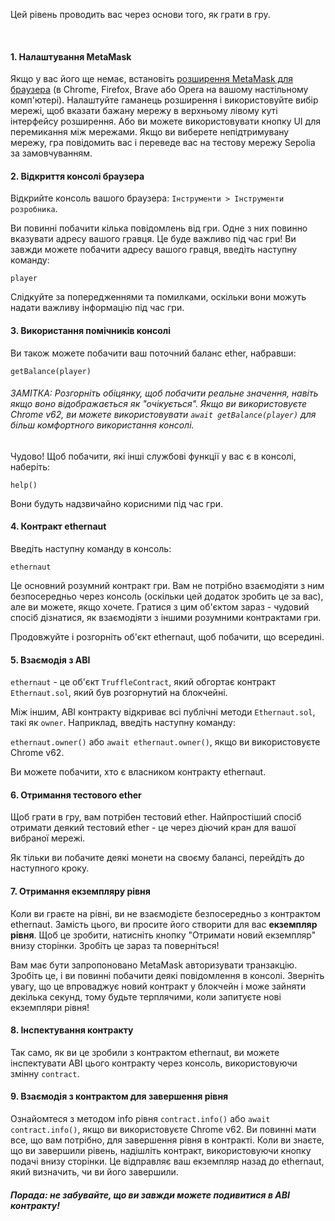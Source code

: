 Цей рівень проводить вас через основи того, як грати в гру.

&nbsp;
#### 1. Налаштування MetaMask
Якщо у вас його ще немає, встановіть [розширення MetaMask для браузера](https://metamask.io/) (в Chrome, Firefox, Brave або Opera на вашому настільному комп'ютері).
Налаштуйте гаманець розширення і використовуйте вибір мережі, щоб вказати бажану мережу в верхньому лівому куті інтерфейсу розширення. Або ви можете використовувати кнопку UI для перемикання між мережами. Якщо ви виберете непідтримувану мережу, гра повідомить вас і переведе вас на тестову мережу Sepolia за замовчуванням.

#### 2. Відкриття консолі браузера
Відкрийте консоль вашого браузера: `Інструменти > Інструменти розробника`.

Ви повинні побачити кілька повідомлень від гри. Одне з них повинно вказувати адресу вашого гравця. Це буде важливо під час гри! Ви завжди можете побачити адресу вашого гравця, введіть наступну команду:

`player`

Слідкуйте за попередженнями та помилками, оскільки вони можуть надати важливу інформацію під час гри.

#### 3. Використання помічників консолі

Ви також можете побачити ваш поточний баланс ether, набравши:

`getBalance(player)`

###### ЗАМІТКА: Розгорніть обіцянку, щоб побачити реальне значення, навіть якщо воно відображається як "очікується". Якщо ви використовуєте Chrome v62, ви можете використовувати `await getBalance(player)` для більш комфортного використання консолі.

Чудово! Щоб побачити, які інші службові функції у вас є в консолі, наберіть:

`help()`

Вони будуть надзвичайно корисними під час гри.

#### 4. Контракт ethernaut
Введіть наступну команду в консоль:

`ethernaut`

Це основний розумний контракт гри. Вам не потрібно взаємодіяти з ним безпосередньо через консоль (оскільки цей додаток зробить це за вас), але ви можете, якщо хочете. Гратися з цим об'єктом зараз - чудовий спосіб дізнатися, як взаємодіяти з іншими розумними контрактами гри.

Продовжуйте і розгорніть об'єкт ethernaut, щоб побачити, що всередині.

#### 5. Взаємодія з ABI
`ethernaut` - це об'єкт `TruffleContract`, який обгортає контракт `Ethernaut.sol`, який був розгорнутий на блокчейні.

Між іншим, ABI контракту відкриває всі публічні методи `Ethernaut.sol`, такі як `owner`. Наприклад, введіть наступну команду:

`ethernaut.owner()` або `await ethernaut.owner()`, якщо ви використовуєте Chrome v62.

Ви можете побачити, хто є власником контракту ethernaut.

#### 6. Отримання тестового ether
Щоб грати в гру, вам потрібен тестовий ether. Найпростіший спосіб отримати деякий тестовий ether - це через діючий кран для вашої вибраної мережі.

Як тільки ви побачите деякі монети на своєму балансі, перейдіть до наступного кроку.

#### 7. Отримання екземпляру рівня
Коли ви граєте на рівні, ви не взаємодієте безпосередньо з контрактом ethernaut. Замість цього, ви просите його створити для вас **екземпляр рівня**. Щоб це зробити, натисніть кнопку "Отримати новий екземпляр" внизу сторінки. Зробіть це зараз та поверніться!

Вам має бути запропоновано MetaMask авторизувати транзакцію. Зробіть це, і ви повинні побачити деякі повідомлення в консолі. Зверніть увагу, що це впроваджує новий контракт у блокчейн і може зайняти декілька секунд, тому будьте терплячими, коли запитуєте нові екземпляри рівня!

#### 8. Інспектування контракту
Так само, як ви це зробили з контрактом ethernaut, ви можете інспектувати ABI цього контракту через консоль, використовуючи змінну `contract`.

#### 9. Взаємодія з контрактом для завершення рівня
Ознайомтеся з методом info рівня `contract.info()` або `await contract.info()`, якщо ви використовуєте Chrome v62.
Ви повинні мати все, що вам потрібно, для завершення рівня в контракті.
Коли ви знаєте, що ви завершили рівень, надішліть контракт, використовуючи кнопку подачі внизу сторінки.
Це відправляє ваш екземпляр назад до ethernaut, який визначить, чи ви його завершили.


##### Порада: не забувайте, що ви завжди можете подивитися в ABI контракту!
